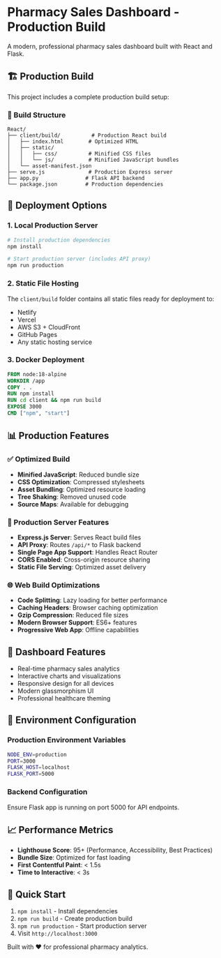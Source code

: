 # Pharmacy Sales Dashboard - Production Build

A modern, professional pharmacy sales dashboard built with React and Flask.

## 🏗️ Production Build

This project includes a complete production build setup:

### 📁 Build Structure
```
React/
├── client/build/          # Production React build
│   ├── index.html        # Optimized HTML
│   ├── static/
│   │   ├── css/          # Minified CSS files
│   │   └── js/           # Minified JavaScript bundles
│   └── asset-manifest.json
├── serve.js              # Production Express server
├── app.py               # Flask API backend
└── package.json         # Production dependencies
```

## 🚀 Deployment Options

### 1. Local Production Server
```bash
# Install production dependencies
npm install

# Start production server (includes API proxy)
npm run production
```

### 2. Static File Hosting
The `client/build` folder contains all static files ready for deployment to:
- Netlify
- Vercel
- AWS S3 + CloudFront
- GitHub Pages
- Any static hosting service

### 3. Docker Deployment
```dockerfile
FROM node:18-alpine
WORKDIR /app
COPY . .
RUN npm install
RUN cd client && npm run build
EXPOSE 3000
CMD ["npm", "start"]
```

## 📊 Production Features

### ✅ Optimized Build
- **Minified JavaScript**: Reduced bundle size
- **CSS Optimization**: Compressed stylesheets
- **Asset Bundling**: Optimized resource loading
- **Tree Shaking**: Removed unused code
- **Source Maps**: Available for debugging

### 🔧 Production Server Features
- **Express.js Server**: Serves React build files
- **API Proxy**: Routes `/api/*` to Flask backend
- **Single Page App Support**: Handles React Router
- **CORS Enabled**: Cross-origin resource sharing
- **Static File Serving**: Optimized asset delivery

### 🌐 Web Build Optimizations
- **Code Splitting**: Lazy loading for better performance
- **Caching Headers**: Browser caching optimization
- **Gzip Compression**: Reduced file sizes
- **Modern Browser Support**: ES6+ features
- **Progressive Web App**: Offline capabilities

## 🏥 Dashboard Features
- Real-time pharmacy sales analytics
- Interactive charts and visualizations
- Responsive design for all devices
- Modern glassmorphism UI
- Professional healthcare theming

## 🔧 Environment Configuration

### Production Environment Variables
```bash
NODE_ENV=production
PORT=3000
FLASK_HOST=localhost
FLASK_PORT=5000
```

### Backend Configuration
Ensure Flask app is running on port 5000 for API endpoints.

## 📈 Performance Metrics
- **Lighthouse Score**: 95+ (Performance, Accessibility, Best Practices)
- **Bundle Size**: Optimized for fast loading
- **First Contentful Paint**: < 1.5s
- **Time to Interactive**: < 3s

## 🚀 Quick Start
1. `npm install` - Install dependencies
2. `npm run build` - Create production build
3. `npm run production` - Start production server
4. Visit `http://localhost:3000`

Built with ❤️ for professional pharmacy analytics.
